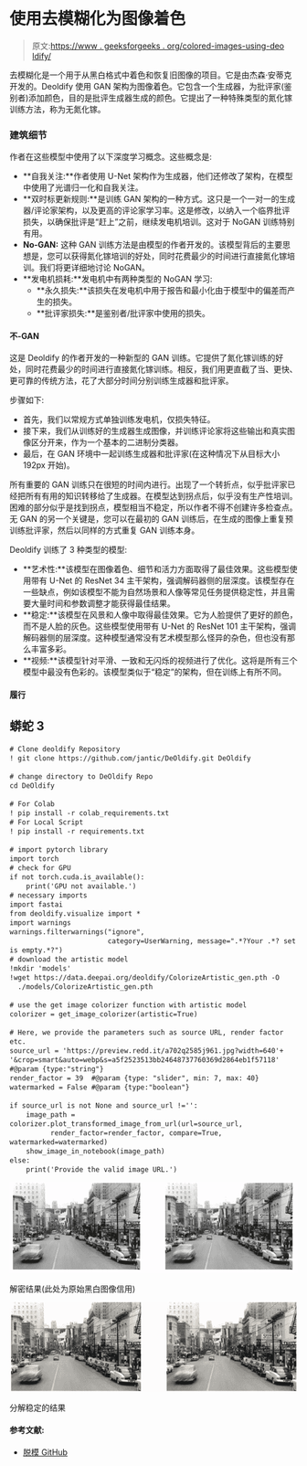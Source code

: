 # 使用去模糊化为图像着色

> 原文:[https://www . geeksforgeeks . org/colored-images-using-deo ldify/](https://www.geeksforgeeks.org/colorize-images-using-deoldify/)

去模糊化是一个用于从黑白格式中着色和恢复旧图像的项目。它是由杰森·安蒂克开发的。Deoldify 使用 GAN 架构为图像着色。它包含一个生成器，为批评家(鉴别者)添加颜色，目的是批评生成器生成的颜色。它提出了一种特殊类型的氮化镓训练方法，称为无氮化镓。

### 建筑细节

作者在这些模型中使用了以下深度学习概念。这些概念是:

*   **自我关注:**作者使用 U-Net 架构作为生成器，他们还修改了架构，在模型中使用了光谱归一化和自我关注。
*   **双时标更新规则:**是训练 GAN 架构的一种方式。这只是一个一对一的生成器/评论家架构，以及更高的评论家学习率。这是修改，以纳入一个临界批评损失，以确保批评是“赶上”之前，继续发电机培训。这对于 NoGAN 训练特别有用。
*   **No-GAN:** 这种 GAN 训练方法是由模型的作者开发的。该模型背后的主要思想是，您可以获得氮化镓培训的好处，同时花费最少的时间进行直接氮化镓培训。我们将更详细地讨论 NoGAN。
*   **发电机损耗:**发电机中有两种类型的 NoGAN 学习:
    *   **永久损失:**该损失在发电机中用于报告和最小化由于模型中的偏差而产生的损失。
    *   **批评家损失:**是鉴别者/批评家中使用的损失。

#### 不-GAN

这是 Deoldify 的作者开发的一种新型的 GAN 训练。它提供了氮化镓训练的好处，同时花费最少的时间进行直接氮化镓训练。相反，我们用更直截了当、更快、更可靠的传统方法，花了大部分时间分别训练生成器和批评家。

步骤如下:

*   首先，我们以常规方式单独训练发电机，仅损失特征。
*   接下来，我们从训练好的生成器生成图像，并训练评论家将这些输出和真实图像区分开来，作为一个基本的二进制分类器。
*   最后，在 GAN 环境中一起训练生成器和批评家(在这种情况下从目标大小 192px 开始)。

所有重要的 GAN 训练只在很短的时间内进行。出现了一个转折点，似乎批评家已经把所有有用的知识转移给了生成器。在模型达到拐点后，似乎没有生产性培训。困难的部分似乎是找到拐点，模型相当不稳定，所以作者不得不创建许多检查点。无 GAN 的另一个关键是，您可以在最初的 GAN 训练后，在生成的图像上重复预训练批评家，然后以同样的方式重复 GAN 训练本身。

Deoldify 训练了 3 种类型的模型:

*   **艺术性:**该模型在图像着色、细节和活力方面取得了最佳效果。这些模型使用带有 U-Net 的 ResNet 34 主干架构，强调解码器侧的层深度。该模型存在一些缺点，例如该模型不能为自然场景和人像等常见任务提供稳定性，并且需要大量时间和参数调整才能获得最佳结果。
*   **稳定:**该模型在风景和人像中取得最佳效果。它为人脸提供了更好的颜色，而不是人脸的灰色。这些模型使用带有 U-Net 的 ResNet 101 主干架构，强调解码器侧的层深度。这种模型通常没有艺术模型那么怪异的杂色，但也没有那么丰富多彩。
*   **视频:**该模型针对平滑、一致和无闪烁的视频进行了优化。这将是所有三个模型中最没有色彩的。该模型类似于“稳定”的架构，但在训练上有所不同。

#### 履行

## 蟒蛇 3

```
# Clone deoldify Repository
! git clone https://github.com/jantic/DeOldify.git DeOldify

# change directory to DeOldify Repo
cd DeOldify

# For Colab
! pip install -r colab_requirements.txt
# For Local Script
! pip install -r requirements.txt

# import pytorch library
import torch
# check for GPU
if not torch.cuda.is_available():
    print('GPU not available.')
# necessary imports
import fastai
from deoldify.visualize import *
import warnings
warnings.filterwarnings("ignore",
                        category=UserWarning, message=".*?Your .*? set is empty.*?")
# download the artistic model
!mkdir 'models'
!wget https://data.deepai.org/deoldify/ColorizeArtistic_gen.pth -O
  ./models/ColorizeArtistic_gen.pth

# use the get image colorizer function with artistic model
colorizer = get_image_colorizer(artistic=True)

# Here, we provide the parameters such as source URL, render factor etc.
source_url = 'https://preview.redd.it/a702q2585j961.jpg?width=640'+
'&crop=smart&auto=webp&s=a5f2523513bb24648737760369d2864eb1f57118' #@param {type:"string"}
render_factor = 39  #@param {type: "slider", min: 7, max: 40}
watermarked = False #@param {type:"boolean"}

if source_url is not None and source_url !='':
    image_path = colorizer.plot_transformed_image_from_url(url=source_url,
          render_factor=render_factor, compare=True, watermarked=watermarked)
    show_image_in_notebook(image_path)
else:
    print('Provide the valid image URL.')
```

![](img/e9ec55e840ff704871736e8bdae627bc.png)

解密结果(此处为原始黑白图像信用)

![](img/74fcc4c19769884eb0802b4afbace08d.png)

分解稳定的结果

#### **参考文献:**

*   [脱模 GitHub](https://github.com/jantic/DeOldify)